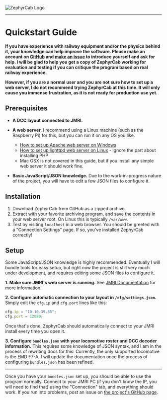 ![ZephyrCab Logo](http://i.imgur.com/n07xxtI.png)

---

# Quickstart Guide

**If you have experience with railway equipment and/or the physics behind it, your knowledge can help improve the software. Please make an account on [GitHub](https://github.com) and [make an issue](https://github.com/k4kfh/ZephyrCab/issues/new) to introduce yourself and ask for help. I will be glad to help you get a copy of ZephyrCab working for evaluation and testing if you can critique the program based on real railway experience.**

**However, if you are a normal user and you are not sure how to set up a web server, I do not recommend trying ZephyrCab at this time. It will only cause you immense frustration, as it is not ready for production use yet.**

## Prerequisites

- **A DCC layout connected to JMRI.**

- **A web server.** I recommend using a Linux machine (such as the Raspberry Pi) for this, but you can run it on any OS you like.
    - [How to set up Apache web server on Windows](https://www.sitepoint.com/how-to-install-apache-on-windows/)
    - [How to set up lighttpd web server on Linux](https://help.ubuntu.com/community/lighttpd) - Ignore the part about installing PHP
    - Mac OSX is not covered in this guide, but if you install any simple web server it should work fine.
- **Basic JavaScript/JSON knowledge.** Due to the work-in-progress nature of the project, you will have to edit a few JSON files to configure it.

## Installation

1. Download ZephyrCab from GitHub as a zipped archive.
2. Extract with your favorite archiving program, and save the contents in your web server root. On Linux this is typically ``/var/www``.
3. Test by visiting ``localhost`` in a web browser. You should be greeted with a "Connection Settings" page. If so, you've installed ZephyrCab correctly!

## Setup

Some JavaScript/JSON knowledge is highly recommended. Eventually I will bundle tools for easy setup, but right now the project is still very much under development, and requires editing some JSON files to configure it.

**1. Make sure JMRI's web server is running.** See [JMRI Documentation](http://jmri.org/help/en/html/web/) for more information.

**2. Configure automatic connection to your layout in ``/cfg/settings.json``.** Simply edit the ``cfg.ip`` and ``cfg.port`` lines like this:
```javascript
cfg.ip = "10.10.39.85";
cfg.port = 12080;
```
Once that's done, ZephyrCab should automatically connect to your JMRI install every time you open it.

**3. Configure ``bundles.json`` with your locomotive roster and DCC decoder information.** This requires some knowledge of JSON syntax, and I am in the process of rewriting docs for this. Currently, the only supported locomotive is the EMD F7-A. I will update the documentation once the process of configuring ``bundles.json`` has been refined.

---

Once you have your ``bundles.json`` set up, you should be able to use the program normally. Connect to your JMRI PC (if you don't know the IP, you will need to find that) using the "Connection" tab, and everything should work. If you run into problems, post an issue on [the project's GitHub page](http://github.com/k4kfh/ZephyrCab).